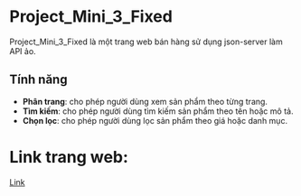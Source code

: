 # Project_Mini_3_Fixed
Project_Mini_3_Fixed là một trang web bán hàng sử dụng json-server làm API ảo. 
## Tính năng

- **Phân trang**: cho phép người dùng xem sản phẩm theo từng trang.
- **Tìm kiếm**: cho phép người dùng tìm kiếm sản phẩm theo tên hoặc mô tả.
- **Chọn lọc**: cho phép người dùng lọc sản phẩm theo giá hoặc danh mục.
# Link trang web:
[Link](https://project-mini-3-fixed.vercel.app/)
